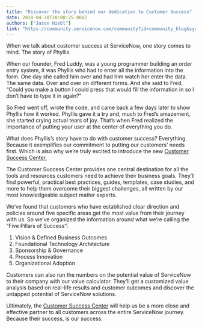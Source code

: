 ```yaml
---
title: "Discover the story behind our dedication to Customer Success"
date: 2018-04-30T20:08:25.000Z
authors: ["Jason Hiebl"]
link: "https://community.servicenow.com/community?id=community_blog&sys_id=755e04e5dbbd57004fc2f4621f961995"
---
```

<p>When we talk about customer success at ServiceNow, one story comes to mind. The story of Phyllis.</p>
<p>When our founder, Fred Luddy, was a young programmer building an order entry system, it was Phyllis who had to enter all the information into the form. One day she called him over and had him watch her enter the data. The same data. Over and over on different forms. And she said to Fred, “Could you make a button I could press that would fill the information in so I don’t have to type it in again?”</p>
<p>So Fred went off, wrote the code, and came back a few days later to show Phyllis how it worked. Phyllis gave it a try and, much to Fred’s amazement, she started crying actual tears of joy. That’s when Fred realized the importance of putting your user at the center of everything you do.</p>
<p>What does Phyllis’s story have to do with customer success? Everything. Because it exemplifies our commitment to putting our customers’ needs first. Which is also why we’re truly excited to introduce the new <a href="http://servicenow.com/success" rel="nofollow">Customer Success Center.</a></p>
<p>The Customer Success Center provides one central destination for all the tools and resources customers need to achieve their business goals. They’ll find powerful, practical best practices, guides, templates, case studies, and more to help them overcome their biggest challenges, all written by our most knowledgeable subject matter experts.</p>
<p>We’ve found that customers who have established clear direction and policies around five specific areas get the most value from their journey with us. So we’ve organized the information around what we’re calling the “Five Pillars of Success”:</p>
<ol><li>Vision &amp; Defined Business Outcomes</li><li>Foundational Technology Architecture</li><li>Sponsorship &amp; Governance</li><li>Process Innovation</li><li>Organizational Adoption</li></ol>
<p>Customers can also run the numbers on the potential value of ServiceNow to their company with our value calculator. They’ll get a customized value analysis based on real-life results and customer outcomes and discover the untapped potential of ServiceNow solutions.</p>
<p>Ultimately, the <a href="http://www.servicenow.com/success" rel="nofollow">Customer Success Center</a> will help us be a more close and effective partner to all customers across the entire ServiceNow journey. Because their success, is our success.</p>